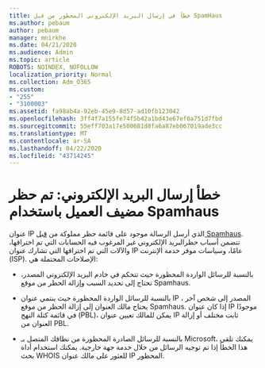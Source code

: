 ```yaml
---
title: خطأ في إرسال البريد الإلكتروني المحظور من قبل SpamHaus
ms.author: pebaum
author: pebaum
manager: mnirkhe
ms.date: 04/21/2020
ms.audience: Admin
ms.topic: article
ROBOTS: NOINDEX, NOFOLLOW
localization_priority: Normal
ms.collection: Adm_O365
ms.custom:
- "255"
- "3100003"
ms.assetid: fa98ab4a-92eb-45e9-8d57-ad10fb123042
ms.openlocfilehash: 3ff4f7a155fe74f5b42a1bd43e67ef0a751d7fbd
ms.sourcegitcommit: 55eff703a17e500681d8fa6a87eb067019ade3cc
ms.translationtype: MT
ms.contentlocale: ar-SA
ms.lasthandoff: 04/22/2020
ms.locfileid: "43714245"
---
```

# <a name="error-sending-email-client-host-blocked-using-spamhaus"></a>خطأ إرسال البريد الإلكتروني: تم حظر مضيف العميل باستخدام Spamhaus

عنوان IP الذي أرسل الرسالة موجود على قائمة حظر مملوكة من [قبل Spamhaus](https://go.microsoft.com/fwlink/p/?linkid=123245). تتضمن أسباب حظرالبريد الإلكتروني غير المرغوب فيه الحسابات التي تم اختراقها، والآلات التي تم اختراقها التي تشارك عنوان IP عامًا، وسياسات موفر خدمة الإنترنت (ISP). الإصلاحات المحتملة هي:
  
- بالنسبة للرسائل الواردة المحظورة حيث تتحكم في خادم البريد الإلكتروني المصدر، تحتاج إلى تحديد السبب وإزالة الحظر من موقع Spamhaus.

- بالنسبة للرسائل الواردة المحظورة حيث ينتمي عنوان IP المصدر إلى شخص آخر ، يحتاج مالك العنوان إلى إزالة الحظر من موقع Spamhaus. إذا كان عنوان IP موجودًا في قائمة كتلة النهج (PBL)، يمكن للمالك تعيين عنوان IP ثابت مختلف أو إزالة العنوان من PBL.

- بالنسبة للرسائل الصادرة المحظورة من نطاقك المتصل بـ Microsoft، يمكنك تلقي هذا الخطأ إذا تم توجيه الرسائل من خلال خدمة جهة خارجية. يمكنك استخدام أداة بحث WHOIS للعثور على مالك عنوان IP المحظور.
